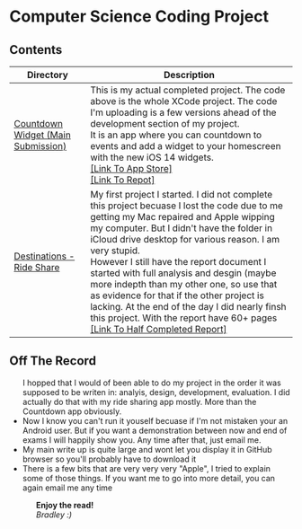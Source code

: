 # Computer Science Coding Project

## Contents
| Directory   | Description |
| ----------- | ----------- |
| [Countdown Widget (Main Submission)](https://github.com/Bradley5922/Countdown-CS-Project/blob/main/Countdown%20Widget/) | This is my actual completed project. The code above is the whole XCode project. The code I'm uploading is a few versions ahead of the development section of my project. <br> It is an app where you can countdown to events and add a widget to your homescreen with the new iOS 14 widgets. <br> [[Link To App Store]](https://apps.apple.com/us/app/widget-countdown/id1532721548)<br> [[Link To Repot]](https://github.com/Bradley5922/Countdown-CS-Project/blob/main/Countdown%20Widget/report_FINAL.pdf)|
| [Destinations - Ride Share](https://github.com/Bradley5922/Countdown-CS-Project/blob/main/Destinations/)      | My first project I started. I did not complete this project becuase I lost the code due to me getting my Mac repaired and Apple wipping my computer. But I didn't have the folder in iCloud drive desktop for various reason. I am very stupid. <br> However I still have the report document I started with full analysis and desgin (maybe more indepth than my other one, so use that as evidence for that if the other project is lacking. At the end of the day I did nearly finsh this project. With the report have 60+ pages<br>[[Link To Half Completed Report]](https://github.com/Bradley5922/Countdown-CS-Project/blob/main/Destinations/report%20PDF%20version%20.pdf)|

## Off The Record
<ul>
<il>I hopped that I would of been able to do my project in the order it was supposed to be writen in: analyis, design, development, evaluation. I did actually do that with my ride sharing app mostly. More than the Countdown app obviously.</li>
<li>Now I know you can't run it youself becuase if I'm not mistaken your an Android user. But if you want a demonstration between now and end of exams I will happily show you. Any time after that, just email me.</li>
<li>My main write up is quite large and wont let you display it in GitHub browser so you'll probably have to download it</li>
<li>There is a few bits that are very very very "Apple", I tried to explain some of those things. If you want me to go into more detail, you can again email me any time</li>
<ul>
  
<b>Enjoy the read!</b><br>
<i>Bradley :)</i>

